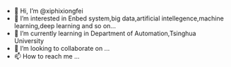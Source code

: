 - 👋 Hi, I’m @xiphixiongfei
- 👀 I’m interested in Enbed system,big data,artificial intellegence,machine learning,deep learning and so on...
- 🌱 I’m currently learning in Department of Automation,Tsinghua University
- 💞️ I’m looking to collaborate on ...
- 📫 How to reach me ...

<!---
xiphixiongfei/xiphixiongfei is a ✨ special ✨ repository because its `README.md` (this file) appears on your GitHub profile.
You can click the Preview link to take a look at your changes.
--->
